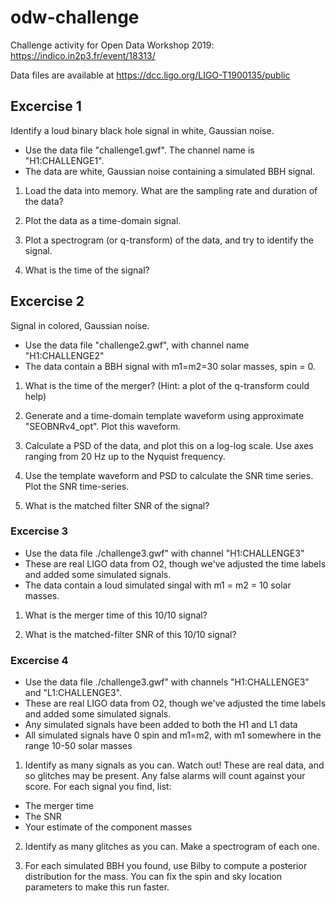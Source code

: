 # odw-challenge

Challenge activity for Open Data Workshop 2019: https://indico.in2p3.fr/event/18313/

Data files are available at https://dcc.ligo.org/LIGO-T1900135/public

## Excercise 1

Identify a loud binary black hole signal in white, Gaussian noise.

* Use the data file "challenge1.gwf".  The channel name is "H1:CHALLENGE1".
* The data are  white, Gaussian noise containing a simulated BBH signal.

1. Load the data into memory.  What are the sampling rate and duration of the data?

2. Plot the data as a time-domain signal. 

3. Plot a spectrogram (or q-transform) of the data, and try to identify the signal.

4. What is the time of the signal?


## Excercise 2

Signal in colored, Gaussian noise.

* Use the data file "challenge2.gwf", with channel name "H1:CHALLENGE2"
* The data contain a BBH signal with m1=m2=30 solar masses, spin = 0.


1. What is the time of the merger? (Hint: a plot of the q-transform could help)

2. Generate and a time-domain template waveform using approximate "SEOBNRv4_opt".  Plot this
waveform.

3. Calculate a PSD of the data, and plot this on a log-log scale.
Use axes ranging from 20 Hz up to the Nyquist frequency.

4. Use the template waveform and PSD to calculate the SNR time series.  Plot the SNR time-series.

5. What is the matched filter SNR of the signal?


### Excercise 3

* Use the data file ./challenge3.gwf" with channel "H1:CHALLENGE3"
* These are real LIGO data from O2, though we've adjusted the time labels and 
  added some simulated signals.
* The data contain a loud simulated singal with m1 = m2 = 10 solar masses.

1. What is the merger time of this 10/10 signal?

2. What is the matched-filter SNR of this 10/10  signal?


### Excercise 4

* Use the data file ./challenge3.gwf" with channels "H1:CHALLENGE3" and "L1:CHALLENGE3".
* These are real LIGO data from O2, though we've adjusted the time labels and 
  added some simulated signals.
* Any simulated signals have been added to both the H1 and L1 data
* All simulated signals have 0 spin and m1=m2, with m1 somewhere in the range 10-50 solar masses

1. Identify as many signals as you can.  Watch out!  These are real data, and so glitches may be
present.  Any false alarms will count against your score.  For each signal you find, list:

 * The merger time
 * The SNR
 * Your estimate of the component masses

2. Identify as many glitches as you can.  Make a spectrogram of each one.

3. For each simulated BBH you found, use Bilby to compute a
posterior distribution for the mass.  You can fix the spin and sky
location parameters to make this run faster.

